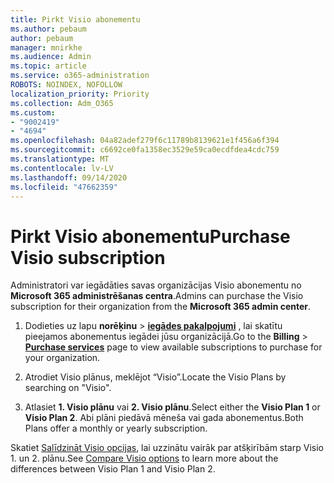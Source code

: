 ```yaml
---
title: Pirkt Visio abonementu
ms.author: pebaum
author: pebaum
manager: mnirkhe
ms.audience: Admin
ms.topic: article
ms.service: o365-administration
ROBOTS: NOINDEX, NOFOLLOW
localization_priority: Priority
ms.collection: Adm_O365
ms.custom:
- "9002419"
- "4694"
ms.openlocfilehash: 04a82adef279f6c11789b8139621e1f456a6f394
ms.sourcegitcommit: c6692ce0fa1358ec3529e59ca0ecdfdea4cdc759
ms.translationtype: MT
ms.contentlocale: lv-LV
ms.lasthandoff: 09/14/2020
ms.locfileid: "47662359"
---
```

# <a name="purchase-visio-subscription"></a><span data-ttu-id="47014-102">Pirkt Visio abonementu</span><span class="sxs-lookup"><span data-stu-id="47014-102">Purchase Visio subscription</span></span>

<span data-ttu-id="47014-103">Administratori var iegādāties savas organizācijas Visio abonementu no **Microsoft 365 administrēšanas centra**.</span><span class="sxs-lookup"><span data-stu-id="47014-103">Admins can purchase the Visio subscription for their organization from the **Microsoft 365 admin center**.</span></span>

1. <span data-ttu-id="47014-104">Dodieties uz lapu **norēķinu**  >  **[iegādes pakalpojumi](https://go.microsoft.com/fwlink/p/?linkid=868433)** , lai skatītu pieejamos abonementus iegādei jūsu organizācijā.</span><span class="sxs-lookup"><span data-stu-id="47014-104">Go to the **Billing** > **[Purchase services](https://go.microsoft.com/fwlink/p/?linkid=868433)** page to view available subscriptions to purchase for your organization.</span></span>

2. <span data-ttu-id="47014-105">Atrodiet Visio plānus, meklējot “Visio”.</span><span class="sxs-lookup"><span data-stu-id="47014-105">Locate the Visio Plans by searching on "Visio".</span></span>

3. <span data-ttu-id="47014-106">Atlasiet **1. Visio plānu** vai **2. Visio plānu**.</span><span class="sxs-lookup"><span data-stu-id="47014-106">Select either the **Visio Plan 1** or **Visio Plan 2**.</span></span> <span data-ttu-id="47014-107">Abi plāni piedāvā mēneša vai gada abonementus.</span><span class="sxs-lookup"><span data-stu-id="47014-107">Both Plans offer a monthly or yearly subscription.</span></span>

<span data-ttu-id="47014-108">Skatiet [Salīdzināt Visio opcijas](https://products.office.com/Visio/microsoft-visio-plans-and-pricing-compare-visio-options), lai uzzinātu vairāk par atšķirībām starp Visio 1. un 2. plānu.</span><span class="sxs-lookup"><span data-stu-id="47014-108">See [Compare Visio options](https://products.office.com/Visio/microsoft-visio-plans-and-pricing-compare-visio-options) to learn more about the differences between Visio Plan 1 and Visio Plan 2.</span></span>
